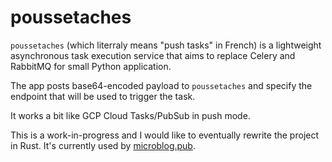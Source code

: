 # poussetaches

`poussetaches` (which literraly means "push tasks" in French) is a lightweight asynchronous task execution service that aims
to replace Celery and RabbitMQ for small Python application.

The app posts base64-encoded payload to `poussetaches` and specify the endpoint that will be used to trigger the task.

It works a bit like GCP Cloud Tasks/PubSub in push mode.

This is a work-in-progress and I would like to eventually rewrite the project in Rust.
It's currently used by [microblog.pub](https://github.com/tsileo/microblog.pub).
